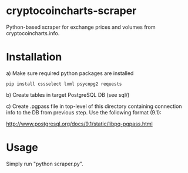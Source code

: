 cryptocoincharts-scraper
========================

Python-based scraper for exchange prices and volumes from cryptocoincharts.info.

Installation
=============

a) Make sure required python packages are installed

```
pip install cssselect lxml psycopg2 requests
```

b) Create tables in target PostgreSQL DB (see sql/)

c) Create .pgpass file in top-level of this directory containing connection info to the DB from previous step. Use the following format (9.1):

http://www.postgresql.org/docs/9.1/static/libpq-pgpass.html

Usage
=====

Simply run "python scraper.py".
